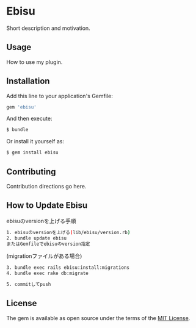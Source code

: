 # Ebisu
Short description and motivation.

## Usage
How to use my plugin.

## Installation
Add this line to your application's Gemfile:

```ruby
gem 'ebisu'
```

And then execute:
```bash
$ bundle
```

Or install it yourself as:
```bash
$ gem install ebisu
```

## Contributing
Contribution directions go here.

## How to Update Ebisu
ebisuのversionを上げる手順
```bash
1. ebisuのversionを上げる(lib/ebisu/version.rb)
2. bundle update ebisu
またはGemfileでebisuのversion指定
```

(migrationファイルがある場合)
```bash
3. bundle exec rails ebisu:install:migrations 
4. bundle exec rake db:migrate
```

```bash
5. commitしてpush
```

## License
The gem is available as open source under the terms of the [MIT License](http://opensource.org/licenses/MIT).
